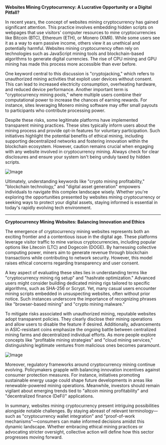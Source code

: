**Websites Mining Cryptocurrency: A Lucrative Opportunity or a Digital Pitfall?**

In recent years, the concept of websites mining cryptocurrency has gained significant attention. This practice involves embedding hidden scripts on webpages that use visitors' computer resources to mine cryptocurrencies like Bitcoin (BTC), Ethereum (ETH), or Monero (XMR). While some users see it as a way to earn passive income, others view it as unethical and potentially harmful. Websites mining cryptocurrency often rely on technologies such as JavaScript mining tools and blockchain-based algorithms to generate digital currencies. The rise of CPU mining and GPU mining has made this process more accessible than ever before.

One keyword central to this discussion is "cryptojacking," which refers to unauthorized mining activities that exploit user devices without consent. This can lead to increased electricity consumption, overheating hardware, and reduced device performance. Another important term is "cryptocurrency mining pools," where multiple users combine their computational power to increase the chances of earning rewards. For instance, sites leveraging Monero mining software may offer small payouts to participants who contribute processing power.

Despite these risks, some legitimate platforms have implemented transparent mining practices. These sites typically inform users about the mining process and provide opt-in features for voluntary participation. Such initiatives highlight the potential benefits of ethical mining, including supporting decentralized networks and fostering innovation within the blockchain ecosystem. However, caution remains crucial when engaging with any website involved in cryptocurrency mining. Always check for clear disclosures and ensure your system isn't being unduly taxed by hidden scripts.

![Image](https://github.com/user-attachments/assets/3be06921-4469-491d-bd37-5f14c53422b7)

Ultimately, understanding keywords like "crypto mining profitability," "blockchain technology," and "digital asset generation" empowers individuals to navigate this complex landscape wisely. Whether you're exploring the opportunities presented by websites mining cryptocurrency or seeking ways to protect your digital assets, staying informed is essential in today's rapidly evolving tech environment.

---

**Cryptocurrency Mining Websites: Balancing Innovation and Ethics**

The emergence of cryptocurrency mining websites represents both an exciting frontier and a contentious issue in the digital age. These platforms leverage visitor traffic to mine various cryptocurrencies, including popular options like Litecoin (LTC) and Dogecoin (DOGE). By harnessing collective computing power, miners aim to generate revenue through blockchain transactions while contributing to network security. However, this model raises ethical concerns regarding transparency and user consent.

A key aspect of evaluating these sites lies in understanding terms like "cryptocurrency mining rig setup" and "hashrate optimization." Advanced users might consider building dedicated mining rigs tailored to specific algorithms, such as SHA-256 or Scrypt. Yet, many casual users encounter mining scripts embedded in unsuspecting websites, often without prior notice. Such instances underscore the importance of recognizing phrases like "browser-based mining" and "crypto mining malware."

To mitigate risks associated with unauthorized mining, reputable websites adopt transparent policies. They clearly disclose their mining operations and allow users to disable the feature if desired. Additionally, advancements in ASIC-resistant coins emphasize the ongoing battle between centralized mining farms and decentralized individual efforts. As more people explore concepts like "profitable mining strategies" and "cloud mining services," distinguishing legitimate ventures from malicious ones becomes paramount.

![Image](https://github.com/user-attachments/assets/3be06921-4469-491d-bd37-5f14c53422b7)

Moreover, regulatory frameworks around cryptocurrency mining continue evolving. Policymakers grapple with balancing innovation incentives against consumer protection measures. For instance, initiatives promoting sustainable energy usage could shape future developments in areas like renewable-powered mining operations. Meanwhile, investors should remain vigilant about emerging trends tied to "altcoin mining profitability" and "decentralized finance (DeFi)" applications.

In summary, websites mining cryptocurrency present intriguing possibilities alongside notable challenges. By staying abreast of relevant terminology—such as "cryptocurrency wallet integration" and "proof-of-work mechanisms"—consumers can make informed decisions amidst this dynamic landscape. Whether embracing ethical mining practices or advocating stricter oversight, collective action will define how this sector progresses moving forward.